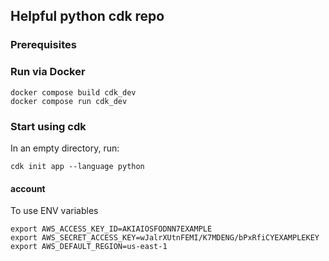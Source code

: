 ## Helpful python cdk repo

### Prerequisites

### Run via Docker

```
docker compose build cdk_dev
docker compose run cdk_dev
```

### Start using cdk

In an empty directory, run:

```
cdk init app --language python
```

#### account

To use ENV variables

```
export AWS_ACCESS_KEY_ID=AKIAIOSFODNN7EXAMPLE
export AWS_SECRET_ACCESS_KEY=wJalrXUtnFEMI/K7MDENG/bPxRfiCYEXAMPLEKEY
export AWS_DEFAULT_REGION=us-east-1
```
